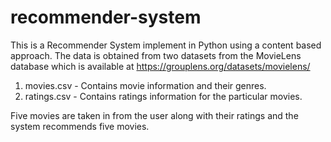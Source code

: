 # recommender-system
This is a Recommender System implement in Python using a content based approach. The data is obtained from two datasets from the MovieLens database which is available at https://grouplens.org/datasets/movielens/
1. movies.csv - Contains movie information and their genres.
2. ratings.csv - Contains ratings information for the particular movies.

Five movies are taken in from the user along with their ratings and the system recommends five movies.

